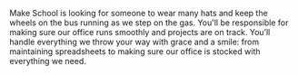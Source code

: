 Make School is looking for someone to wear many hats and keep the wheels on the bus running as we step on the gas. You'll be responsible for making sure our office runs smoothly and projects are on track. You’ll handle everything we throw your way with grace and a smile: from maintaining spreadsheets to making sure our office is stocked with everything we need.  
